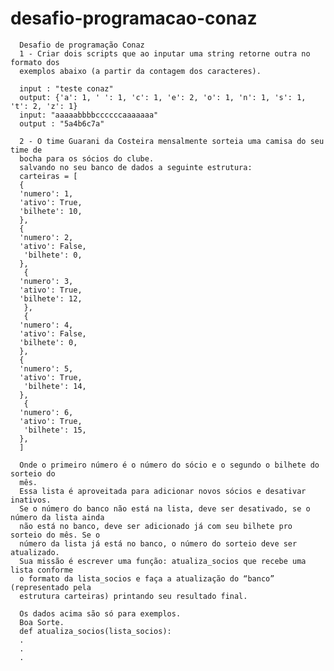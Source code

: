 # desafio-programacao-conaz

      Desafio de programação Conaz
      1 - Criar dois scripts que ao inputar uma string retorne outra no formato dos
      exemplos abaixo (a partir da contagem dos caracteres).

      input : "teste conaz"
      output: {'a': 1, ' ': 1, 'c': 1, 'e': 2, 'o': 1, 'n': 1, 's': 1, 't': 2, 'z': 1}
      input: "aaaaabbbbccccccaaaaaaa"
      output : "5a4b6c7a"

      2 - O time Guarani da Costeira mensalmente sorteia uma camisa do seu time de
      bocha para os sócios do clube.
      salvando no seu banco de dados a seguinte estrutura:
      carteiras = [
      {
      'numero': 1,
      'ativo': True,
      'bilhete': 10,
      },
      {
      'numero': 2,
      'ativo': False,
       'bilhete': 0,
      },
       {
      'numero': 3,
      'ativo': True,
      'bilhete': 12,
       },
       {
      'numero': 4,
      'ativo': False,
      'bilhete': 0,
      },
      {
      'numero': 5,
      'ativo': True,
       'bilhete': 14,
      },
       {
      'numero': 6,
      'ativo': True,
       'bilhete': 15,
      },
      ]

      Onde o primeiro número é o número do sócio e o segundo o bilhete do sorteio do
      mês.
      Essa lista é aproveitada para adicionar novos sócios e desativar inativos.
      Se o número do banco não está na lista, deve ser desativado, se o número da lista ainda
      não está no banco, deve ser adicionado já com seu bilhete pro sorteio do mês. Se o
      número da lista já está no banco, o número do sorteio deve ser atualizado.
      Sua missão é escrever uma função: atualiza_socios que recebe uma lista conforme
      o formato da lista_socios e faça a atualização do “banco” (representado pela
      estrutura carteiras) printando seu resultado final.

      Os dados acima são só para exemplos.
      Boa Sorte.
      def atualiza_socios(lista_socios):
      .
      .
      .
